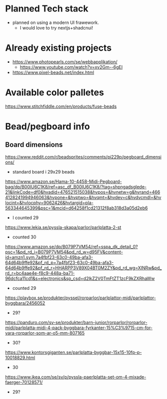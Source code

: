 
# Planned Tech stack
- planned on using a modern UI frawework.
	- I would love to try nextjs+shadcnui!


# Already existing projects

- https://www.photopearls.com/se/webbapplikation/
	- https://www.youtube.com/watch?v=xv2Gm--6gEI
- https://www.pixel-beads.net/index.html

# Available color palletes

https://www.stitchfiddle.com/en/products/fuse-beads


# Bead/pegboard info

## Board dimensions
https://www.reddit.com/r/beadsprites/comments/pi229p/pegboard_dimensions/
- standard board i 29x29 beads

https://www.amazon.se/Hama-10-4458-Midi-Pegboard-bag/dp/B00IU6C1K8/ref=asc_df_B00IU6C1K8/?tag=shpngadsglede-21&linkCode=df0&hvadid=476521515038&hvpos=&hvnetw=g&hvrand=4664128241994946063&hvpone=&hvptwo=&hvqmt=&hvdev=c&hvdvcmdl=&hvlocint=&hvlocphy=9062426&hvtargid=pla-563344645399&psc=1&mcid=d64258f1cd21312f8ab318d3a05d2eb6
- I counted 29

https://www.lekia.se/pyssla-skapa/parlor/parlplatta-2-st
- counted 30

https://www.amazon.se/dp/B079P7VM54/ref=sspa_dk_detail_0?psc=1&pd_rd_i=B079P7VM54&pd_rd_w=d95FV&content-id=amzn1.sym.7a4fbf23-63c0-49ba-afa3-64d64b9ffe92&pf_rd_p=7a4fbf23-63c0-49ba-afa3-64d64b9ffe92&pf_rd_r=HHARPP3V89X04BT0M2ZY&pd_rd_wg=XINRw&pd_rd_r=bc4aae4e-f8c9-448a-ba71-96dcfca11cd1&s=electronics&sp_csd=d2lkZ2V0TmFtZT1zcF9kZXRhaWw
- counted 29

https://playbox.se/produkter/pyssel/rorparlor/parlplattor-midi/parlplattor-byggbara/2456052
- 29?

https://panduro.com/sv-se/produkter/barn-junior/rorparlor/rorparlor-midi/parlplatta-midi-4-pack-byggbara-fyrkanter-15%C3%9715-cm-for-vara-rorparlor-som-ar-o5-mm-807165
- 30?

https://www.kontorsgiganten.se/parlplatta-byggbar-15x15-10fp-p-10018829.html
- 30

https://www.ikea.com/se/sv/p/pyssla-paerlplatta-set-om-4-mixade-faerger-70128571/
- 29?




